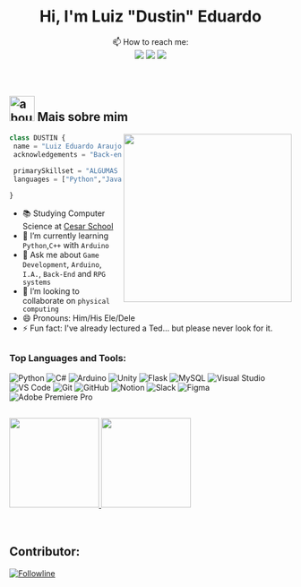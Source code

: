 <div align="center">
<h1>Hi, I'm Luiz "Dustin" Eduardo</h1>

<p align='center'>

</p>
<div align="center">
📫 How to reach me:

<div align="center"> 
  <a href = "mailto:Brayner.luizeduardo@gmail.com"><img src="https://img.shields.io/badge/-Gmail-%23333?style=for-the-badge&logo=gmail&logoColor=white" target="_blank"></a>
   <a href = "https://exercism.org/profiles/Likeninjabr0202"><img src="https://img.shields.io/badge/-Exercism-%23333?style=for-the-badge&logo=exercism&logoColor=white" target="_blank"></a>
  <a href="https://www.linkedin.com/in/luiz-edu0202/" target="_blank"><img src="https://img.shields.io/badge/-LinkedIn-%230077B5?style=for-the-badge&logo=linkedin&logoColor=white" target="_blank"></a> 
</div>
  </div>
</div>
<br/>
<br/>

## <img width="45" alt="about" src="https://camo.githubusercontent.com/3d0505504307fefab48b4d3f530827abe91beab78c802c953cad19c182d8834b/68747470733a2f2f6564656e742e6769746875622e696f2f537570657254696e7949636f6e732f696d616765732f7376672f6d696e6563726166742e737667"> Mais sobre mim

<img align="right" width="300" src="https://i2.wp.com/allhtaccess.info/wp-content/uploads/2018/03/programming.gif?fit=1281%2C716&ssl=1" />

```Python
class DUSTIN {
 name = "Luiz Eduardo Araujo Brayner"
 acknowledgements = "Back-end dev".join(college.learning())
 
 primarySkillset = "ALGUMAS HABILIDADES"
 languages = ["Python","Java","C#", "C++","html"] 

}
```

- 📚 Studying Computer Science at [Cesar School](https://github.com/Abduzidos)
- 🌱 I’m currently learning `Python`,`C++` with `Arduino`<br>
- 💬 Ask me about `Game Development`, `Arduino`, `I.A.`, `Back-End` and `RPG systems`<br>
- 👯 I’m looking to collaborate on `physical computing`
- 😄 Pronouns: Him/His Ele/Dele<br>
- ⚡ Fun fact: I've already lectured a Ted... but please never look for it.<br>


##

### Top Languages and Tools:

![Python](https://img.shields.io/badge/Python-3776ab?style=for-the-badge&logo=python&logoColor=white)
![C#](https://img.shields.io/badge/C%23-239120?style=for-the-badge&logo=c-sharp&logoColor=white)
![Arduino](https://img.shields.io/badge/Arduino-00979D?style=for-the-badge&logo=arduino&logoColor=white)
![Unity](https://img.shields.io/badge/Unity-000000?style=for-the-badge&logo=unity&logoColor=white)
![Flask](https://img.shields.io/badge/Flask-000000?style=for-the-badge&logo=flask&logoColor=white)
![MySQL](https://img.shields.io/badge/MySQL-00000F?style=for-the-badge&logo=mysql&logoColor=white)
![Visual Studio](https://img.shields.io/badge/Visual%20Studio-5C2D91?style=for-the-badge&logo=visual-studio&logoColor=white)
![VS Code](https://img.shields.io/badge/VS%20Code-007acc?style=for-the-badge&logo=visual-studio-code&logoColor=white)
![Git](https://img.shields.io/badge/Git-f05032?style=for-the-badge&logo=git&logoColor=white)
![GitHub](https://img.shields.io/badge/GitHub-181717?style=for-the-badge&logo=github&logoColor=white)
![Notion](https://img.shields.io/badge/Notion-000000?style=for-the-badge&logo=notion&logoColor=white)
![Slack](https://img.shields.io/badge/Slack-4A154B?style=for-the-badge&logo=slack&logoColor=white)
![Figma](https://img.shields.io/badge/Figma-F24E1E?style=for-the-badge&logo=figma&logoColor=white)
![Adobe Premiere Pro](https://img.shields.io/badge/Adobe%20Premiere%20Pro-9999FF.svg?style=for-the-badge&logo=Adobe%20Premiere%20Pro&logoColor=white)


##

<div>
  <a align="left" href="https://github.com/luiz-edu0202">
    <img height="160em" src="https://github-readme-stats.vercel.app/api?username=luiz-edu0202&show_icons=true&theme=tokyonight&include_all_commits=true&count_private=true"/>
  <a href="https://github.com/luiz-edu0202">
    <img align="rigth" height="160em" src="https://streak-stats.demolab.com?user=luiz-edu0202&theme=tokyonight&date_format=M%20j%5B%2C%20Y%5D&/">
  </a>
</div>
  
<br/> 
<br/>

  
<div align="left">
  <h2>Contributor:</h2>
</div>

[![Followline](https://github-readme-stats.vercel.app/api/pin/?username=Computacao-Fisica-CESAR-School&repo=Followline&title_color=C9D1D9&icon_color=8B949E&text_color=8B949E&bg_color=0D1117)](https://github.com/Computacao-Fisica-CESAR-School/Followline)

<!--
Future inserts

### Developer of

[![XXX](XXX?username=ErickSimoes&repo=XXX&title_color=C9D1D9&icon_color=8B949E&text_color=8B949E&bg_color=0D1117)](https:/XXX)

[![FunnyAlgorithms](https://github-readme-stats.vercel.app/api/pin/?username=ReciHub&repo=FunnyAlgorithms&title_color=C9D1D9&icon_color=8B949E&text_color=8B949E&bg_color=0D1117)](https://github.com/ReciHub/FunnyAlgorithms)

### Trophies

<div>
  <img width=800 src="https://github-profile-trophy.vercel.app/?username=Luiz-Edu0202&theme=discord_old_blurple&margin-w=3&margin-h=15"/>
</div>


### Experiência de trabalho
Na visão geral abaixo você encontrará minha experiência de trabalho mais recente:

[<img align="left" height="94px" width="94px" alt="Warpnet" src="https://www.spacex.com/static/images/share.jpg"/>](https://www.spacex.com/)

**Software Engineer** \
[**SpaceX**](https://www.spacex.com/) • Full-time \
Linguagens & Tecnologias: `Python`, `Django`, `C++`, `JavaScript`, `GoLang`, `SaltStack`,\
Projetos em destaque: [Rocket](https://www.spacex.com/), [Marte](https://pt.wikipedia.org/wiki/Marte_(planeta))
<br/>

[<img align="left" height="94px" width="94px" alt="Rocketseat" src="https://yt3.ggpht.com/ytc/AKedOLQkXnYChXAHOeBQLzwhk1_BHYgUXs6ITQOakoeNoQ=s900-c-k-c0x00ffffff-no-rj"/>](https://rocketseat.com.br/)

**Frot-end Developer (Jr)** \
[**Rocketseat**](https://rocketseat.com.br/) • Contract \
Linguagens & Tecnologias: `JavaScript`, `Node`, `React`\
Projetos em destaque: [Ignite](), [Bootcamp]()
<br/>

[<img align="left" height="94px" width="94px" alt="Nubank" src="https://nubank.com.br/images/nu-icon.png?v=2"/>](https://nubank.com.br/)

**Software Engineer** \
[**Nubank**](https://nubank.com.br/) • Contract \
Linguagens & Tecnologias: `React Native`, `Node`, `Swift`, `Kotlin`, `OpenShift` \
Projetos em destaque: [App](https://nubank.com.br/)
<br/>
<br/>

Por favor, encontre-me no [LinkedIn](https://www.linkedin.com/in/put-here-your-username/) para uma descrição mais detalhada da minha experiência de trabalho, educação e certificação.



Garoto de programa. Trabalha e interage em todas as abordagens: frente (front) e fundo (back). Atende em finais de semana e durante feriados-->
